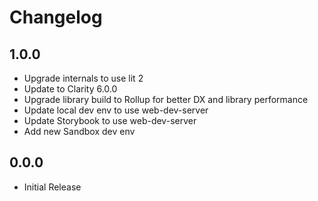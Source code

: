 # Changelog

## 1.0.0
- Upgrade internals to use lit 2
- Update to Clarity 6.0.0
- Upgrade library build to Rollup for better DX and library performance
- Update local dev env to use web-dev-server
- Update Storybook to use web-dev-server
- Add new Sandbox dev env

## 0.0.0
- Initial Release
